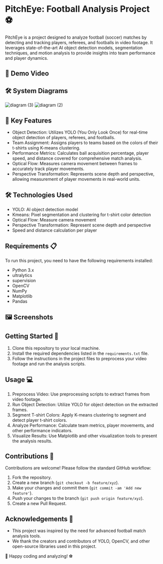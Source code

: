 # PitchEye: Football Analysis Project ⚽

PitchEye is a project designed to analyze football (soccer) matches by detecting and tracking players, referees, and footballs in video footage. It leverages state-of-the-art AI object detection models, segmentation techniques, and motion analysis to provide insights into team performance and player dynamics.

## 🎥 Demo Video



## 🛠️ System Diagrams

![diagram (3)](https://github.com/DhruvSharma19/PitchEye/assets/112254552/52377374-1a36-4cab-a4d1-7ea8066e378c)
![diagram (2)](https://github.com/DhruvSharma19/PitchEye/assets/112254552/7125c41f-235b-460f-8b13-87533ec00f02)

## 🌟 Key Features

- Object Detection: Utilizes YOLO (You Only Look Once) for real-time object detection of players, referees, and footballs.
- Team Assignment: Assigns players to teams based on the colors of their t-shirts using K-means clustering.
- Performance Metrics: Calculates ball acquisition percentage, player speed, and distance covered for comprehensive match analysis.
- Optical Flow: Measures camera movement between frames to accurately track player movements.
- Perspective Transformation: Represents scene depth and perspective, allowing measurement of player movements in real-world units.

## 🛠 Technologies Used

- YOLO: AI object detection model
- Kmeans: Pixel segmentation and clustering for t-shirt color detection
- Optical Flow: Measure camera movement
- Perspective Transformation: Represent scene depth and perspective
- Speed and distance calculation per player

## Requirements 📋
To run this project, you need to have the following requirements installed:
- Python 3.x
- ultralytics
- supervision
- OpenCV
- NumPy
- Matplotlib
- Pandas

## 🖼️ Screenshots

## Getting Started 🚀
1. Clone this repository to your local machine.
2. Install the required dependencies listed in the `requirements.txt` file.
3. Follow the instructions in the project files to preprocess your video footage and run the analysis scripts.

## Usage 💻
1. Preprocess Video: Use preprocessing scripts to extract frames from video footage.
2. Run Object Detection: Utilize YOLO for object detection on the extracted frames.
3. Segment T-shirt Colors: Apply K-means clustering to segment and detect player t-shirt colors.
4. Analyze Performance: Calculate team metrics, player movements, and other performance indicators.
5. Visualize Results: Use Matplotlib and other visualization tools to present the analysis results.

## Contributions 🤝
Contributions are welcome! Please follow the standard GitHub workflow:
1. Fork the repository.
2. Create a new branch (`git checkout -b feature/xyz`).
3. Make your changes and commit them (`git commit -am 'Add new feature'`).
4. Push your changes to the branch (`git push origin feature/xyz`).
5. Create a new Pull Request.

## Acknowledgements 🙏
- This project was inspired by the need for advanced football match analysis tools.
- We thank the creators and contributors of YOLO, OpenCV, and other open-source libraries used in this project.
  
🚀 Happy coding and analyzing! ⚽
